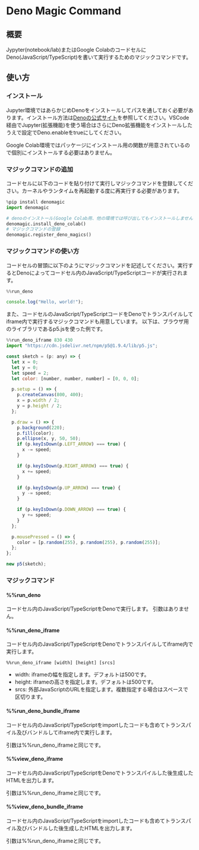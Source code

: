 # Deno Magic Command

## 概要

Jypyter(notebook/lab)またはGoogle ColabのコードセルにDeno(JavaScript/TypeScript)を書いて実行するためのマジックコマンドです。

## 使い方

### インストール

Jupyter環境ではあらかじめDenoをインストールしてパスを通しておく必要があります。インストール方法は[Denoの公式サイト](https://deno.com/)を参照してください。VSCode経由でJupyter(拡張機能)を使う場合はさらにDeno拡張機能をインストールしたうえで設定でDeno.enableをtrueにしてください。

Google Colab環境ではパッケージにインストール用の関数が用意されているので個別にインストールする必要はありません。

### マジックコマンドの追加

コードセルに以下のコードを貼り付けて実行しマジックコマンドを登録してください。カーネルやランタイムを再起動する度に再実行する必要があります。

```python
%pip install denomagic
import denomagic

# denoのインストール(Google Colab用、他の環境では呼び出してもインストールしません)
denomagic.install_deno_colab()
# マジックコマンドの登録
denomagic.register_deno_magics()
```

### マジックコマンドの使い方

コードセルの冒頭に以下のようにマジックコマンドを記述してください。実行するとDenoによってコードセル内のJavaScript/TypeScriptコードが実行されます。

```javascript
%%run_deno

console.log("Hello, world!");
```

また、コードセルのJavaScript/TypeScriptコードをDenoでトランスパイルしてiframe内で実行するマジックコマンドも用意しています。
以下は、ブラウザ用のライブラリであるp5.jsを使った例です。

```javascript
%%run_deno_iframe 830 430
import "https://cdn.jsdelivr.net/npm/p5@1.9.4/lib/p5.js";

const sketch = (p: any) => {
  let x = 0;
  let y = 0;
  let speed = 2;
  let color: [number, number, number] = [0, 0, 0];

  p.setup = () => {
    p.createCanvas(800, 400);
    x = p.width / 2;
    y = p.height / 2;
  };

  p.draw = () => {
    p.background(220);
    p.fill(color);
    p.ellipse(x, y, 50, 50);
    if (p.keyIsDown(p.LEFT_ARROW) === true) {
      x -= speed;
    }

    if (p.keyIsDown(p.RIGHT_ARROW) === true) {
      x += speed;
    }

    if (p.keyIsDown(p.UP_ARROW) === true) {
      y -= speed;
    }

    if (p.keyIsDown(p.DOWN_ARROW) === true) {
      y += speed;
    }
  };

  p.mousePressed = () => {
    color = [p.random(255), p.random(255), p.random(255)];
  };
};

new p5(sketch);
```

### マジックコマンド

#### %%run_deno

コードセル内のJavaScript/TypeScriptをDenoで実行します。
引数はありません。

#### %%run_deno_iframe

コードセル内のJavaScript/TypeScriptをDenoでトランスパイルしてiframe内で実行します。

```jupyter
%%run_deno_iframe [width] [height] [srcs]
```

- width: iframeの幅を指定します。デフォルトは500です。
- height: iframeの高さを指定します。デフォルトは500です。
- srcs: 外部JavaScriptのURLを指定します。複数指定する場合はスペースで区切ります。

#### %%run_deno_bundle_iframe

コードセル内のJavaScript/TypeScriptをimportしたコードも含めてトランスパイル及びバンドルしてiframe内で実行します。

引数は%%run_deno_iframeと同じです。

#### %%view_deno_iframe

コードセル内のJavaScript/TypeScriptをDenoでトランスパイルした後生成したHTMLを出力します。

引数は%%run_deno_iframeと同じです。

#### %%view_deno_bundle_iframe

コードセル内のJavaScript/TypeScriptをimportしたコードも含めてトランスパイル及びバンドルした後生成したHTMLを出力します。

引数は%%run_deno_iframeと同じです。
